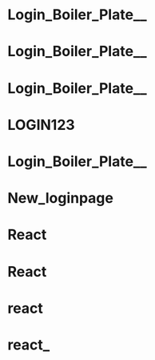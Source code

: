 # Login_Boiler_Plate__
# Login_Boiler_Plate__
# Login_Boiler_Plate__
# LOGIN123
# Login_Boiler_Plate__
# New_loginpage
# React
# React
# react
# react_

